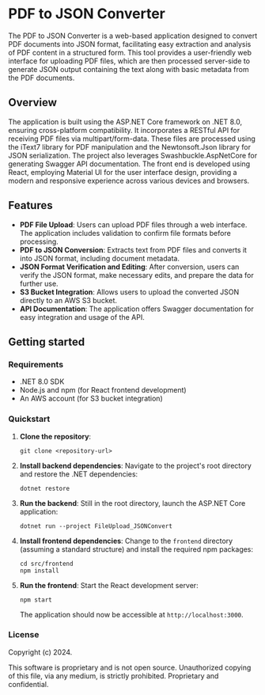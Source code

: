 # PDF to JSON Converter

The PDF to JSON Converter is a web-based application designed to convert PDF documents into JSON format, facilitating easy extraction and analysis of PDF content in a structured form. This tool provides a user-friendly web interface for uploading PDF files, which are then processed server-side to generate JSON output containing the text along with basic metadata from the PDF documents.

## Overview

The application is built using the ASP.NET Core framework on .NET 8.0, ensuring cross-platform compatibility. It incorporates a RESTful API for receiving PDF files via multipart/form-data. These files are processed using the iText7 library for PDF manipulation and the Newtonsoft.Json library for JSON serialization. The project also leverages Swashbuckle.AspNetCore for generating Swagger API documentation. The front end is developed using React, employing Material UI for the user interface design, providing a modern and responsive experience across various devices and browsers.

## Features

- **PDF File Upload**: Users can upload PDF files through a web interface. The application includes validation to confirm file formats before processing.
- **PDF to JSON Conversion**: Extracts text from PDF files and converts it into JSON format, including document metadata.
- **JSON Format Verification and Editing**: After conversion, users can verify the JSON format, make necessary edits, and prepare the data for further use.
- **S3 Bucket Integration**: Allows users to upload the converted JSON directly to an AWS S3 bucket.
- **API Documentation**: The application offers Swagger documentation for easy integration and usage of the API.

## Getting started

### Requirements

- .NET 8.0 SDK
- Node.js and npm (for React frontend development)
- An AWS account (for S3 bucket integration)

### Quickstart

1. **Clone the repository**:
   ```
   git clone <repository-url>
   ```
2. **Install backend dependencies**:
   Navigate to the project's root directory and restore the .NET dependencies:
   ```
   dotnet restore
   ```
3. **Run the backend**:
   Still in the root directory, launch the ASP.NET Core application:
   ```
   dotnet run --project FileUpload_JSONConvert
   ```
4. **Install frontend dependencies**:
   Change to the `frontend` directory (assuming a standard structure) and install the required npm packages:
   ```
   cd src/frontend
   npm install
   ```
5. **Run the frontend**:
   Start the React development server:
   ```
   npm start
   ```
   The application should now be accessible at `http://localhost:3000`.

### License

Copyright (c) 2024.

This software is proprietary and is not open source. Unauthorized copying of this file, via any medium, is strictly prohibited. Proprietary and confidential.